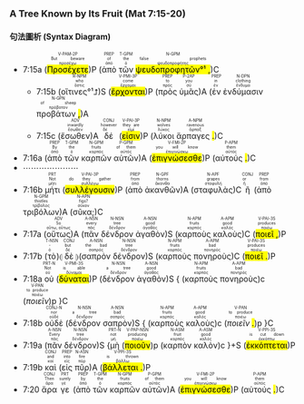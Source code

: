 ### A Tree Known by Its Fruit (Mat 7:15-20)


#### 句法圖析 (Syntax Diagram)

- 7:15a (<RUBY><ruby><ruby><mark class='verb'>Προσέχετε</mark><rt>προσέχω</rt></ruby><rt>But beware</rt></ruby><rt>V-PAM-2P</rt></RUBY>)P (<RUBY><ruby><ruby>ἀπὸ<rt>ἀπό</rt></ruby><rt>of</rt></ruby><rt>PREP</rt></RUBY> <RUBY><ruby><ruby>τῶν<rt>ὁ</rt></ruby><rt>the</rt></ruby><rt>T-GPM</rt></RUBY> <RUBY><ruby><ruby><mark>ψευδοπροφητῶν°¹</mark><mark class='punctuation'> ,</mark><rt>ψευδοπροφήτης</rt></ruby><rt>false prophets</rt></ruby><rt>N-GPM</rt></RUBY>)C
	- 7:15b (<RUBY><ruby><ruby>οἵτινες°¹⮥<rt>ὅστις</rt></ruby><rt>who</rt></ruby><rt>R-NPM</rt></RUBY>)S (<RUBY><ruby><ruby><mark class='verb'>ἔρχονται</mark><rt>ἔρχομαι</rt></ruby><rt>come</rt></ruby><rt>V-PMI-3P</rt></RUBY>)P (<RUBY><ruby><ruby>πρὸς<rt>πρός</rt></ruby><rt>to</rt></ruby><rt>PREP</rt></RUBY> <RUBY><ruby><ruby>ὑμᾶς<rt>σύ</rt></ruby><rt>you</rt></ruby><rt>P-2AP</rt></RUBY>)A (<RUBY><ruby><ruby>ἐν<rt>ἐν</rt></ruby><rt>in</rt></ruby><rt>PREP</rt></RUBY> <RUBY><ruby><ruby>ἐνδύμασιν<rt>ἔνδυμα</rt></ruby><rt>clothing</rt></ruby><rt>N-DPN</rt></RUBY> <RUBY><ruby><ruby>προβάτων <mark class='punctuation'>,</mark><rt>πρόβατον</rt></ruby><rt>of sheep</rt></ruby><rt>N-GPN</rt></RUBY>)A 
	- 7:15c (<RUBY><ruby><ruby>ἔσωθεν<rt>ἔσωθεν</rt></ruby><rt>inwardly</rt></ruby><rt>ADV</rt></RUBY>)A <RUBY><ruby><ruby>δέ<rt>δέ</rt></ruby><rt>however</rt></ruby><rt>CONJ</rt></RUBY> (<RUBY><ruby><ruby><mark class='verb'>εἰσιν</mark><rt>εἰμί</rt></ruby><rt>they are</rt></ruby><rt>V-PAI-3P</rt></RUBY>)P (<RUBY><ruby><ruby>λύκοι<rt>λύκος</rt></ruby><rt>wolves</rt></ruby><rt>N-NPM</rt></RUBY> <RUBY><ruby><ruby>ἅρπαγες <mark class='punctuation'>.</mark><rt>ἅρπαξ</rt></ruby><rt>ravenous</rt></ruby><rt>A-NPM</rt></RUBY>)C
- 7:16a (<RUBY><ruby><ruby>ἀπὸ<rt>ἀπό</rt></ruby><rt>By</rt></ruby><rt>PREP</rt></RUBY> <RUBY><ruby><ruby>τῶν<rt>ὁ</rt></ruby><rt>the</rt></ruby><rt>T-GPM</rt></RUBY> <RUBY><ruby><ruby>καρπῶν<rt>καρπός</rt></ruby><rt>fruits</rt></ruby><rt>N-GPM</rt></RUBY> <RUBY><ruby><ruby>αὐτῶν<rt>αὐτός</rt></ruby><rt>of them</rt></ruby><rt>P-GPM</rt></RUBY>)A (<RUBY><ruby><ruby><mark class='verb'>ἐπιγνώσεσθε</mark><rt>ἐπιγινώσκω</rt></ruby><rt>you will know</rt></ruby><rt>V-FMI-2P</rt></RUBY>)P (<RUBY><ruby><ruby>αὐτούς <mark class='punctuation'>.</mark><rt>αὐτός</rt></ruby><rt>them</rt></ruby><rt>P-APM</rt></RUBY>)C
- ⋯⋯⋯⋯⋯⋯⋯
- 7:16b <RUBY><ruby><ruby>μήτι<rt>μήτι</rt></ruby><rt>Not</rt></ruby><rt>PRT</rt></RUBY> (<RUBY><ruby><ruby><mark class='verb'>συλλέγουσιν</mark><rt>συλλέγω</rt></ruby><rt>do they gather</rt></ruby><rt>V-PAI-3P</rt></RUBY>)P (<RUBY><ruby><ruby>ἀπὸ<rt>ἀπό</rt></ruby><rt>from</rt></ruby><rt>PREP</rt></RUBY> <RUBY><ruby><ruby>ἀκανθῶν<rt>ἄκανθα</rt></ruby><rt>thorns</rt></ruby><rt>N-GPF</rt></RUBY>)A (<RUBY><ruby><ruby>σταφυλὰς<rt>σταφυλή</rt></ruby><rt>grapes</rt></ruby><rt>N-APF</rt></RUBY>)C <RUBY><ruby><ruby>ἢ<rt>ἤ</rt></ruby><rt>or</rt></ruby><rt>CONJ</rt></RUBY> (<RUBY><ruby><ruby>ἀπὸ<rt>ἀπό</rt></ruby><rt>from</rt></ruby><rt>PREP</rt></RUBY> <RUBY><ruby><ruby>τριβόλων<rt>τρίβολος</rt></ruby><rt>thistles</rt></ruby><rt>N-GPM</rt></RUBY>)A (<RUBY><ruby><ruby>σῦκα;<rt>σῦκον</rt></ruby><rt>figs?</rt></ruby><rt>N-APN</rt></RUBY>)C
- 7:17a (<RUBY><ruby><ruby>οὕτως<rt>οὕτω, οὕτως</rt></ruby><rt>So</rt></ruby><rt>ADV</rt></RUBY>)A (<RUBY><ruby><ruby>πᾶν<rt>πᾶς</rt></ruby><rt>every</rt></ruby><rt>A-NSN</rt></RUBY> <RUBY><ruby><ruby>δένδρον<rt>δένδρον</rt></ruby><rt>tree</rt></ruby><rt>N-NSN</rt></RUBY> <RUBY><ruby><ruby>ἀγαθὸν<rt>ἀγαθός</rt></ruby><rt>good</rt></ruby><rt>A-NSN</rt></RUBY>)S (<RUBY><ruby><ruby>καρποὺς<rt>καρπός</rt></ruby><rt>fruits</rt></ruby><rt>N-APM</rt></RUBY> <RUBY><ruby><ruby>καλοὺς<rt>καλός</rt></ruby><rt>good</rt></ruby><rt>A-APM</rt></RUBY>)C (<RUBY><ruby><ruby><mark class='verb'>ποιεῖ <mark class='punctuation'>,</mark></mark><rt>ποιέω</rt></ruby><rt>produces</rt></ruby><rt>V-PAI-3S</rt></RUBY>)P
- 7:17b (<RUBY><ruby><ruby>τὸ<rt>ὁ</rt></ruby><rt>-</rt></ruby><rt>T-NSN</rt></RUBY>)⦇ <RUBY><ruby><ruby>δὲ<rt>δέ</rt></ruby><rt>but</rt></ruby><rt>CONJ</rt></RUBY> ⦈(<RUBY><ruby><ruby>σαπρὸν<rt>σαπρός</rt></ruby><rt>the bad</rt></ruby><rt>A-NSN</rt></RUBY> <RUBY><ruby><ruby>δένδρον<rt>δένδρον</rt></ruby><rt>tree</rt></ruby><rt>N-NSN</rt></RUBY>)S (<RUBY><ruby><ruby>καρποὺς<rt>καρπός</rt></ruby><rt>fruits</rt></ruby><rt>N-APM</rt></RUBY> <RUBY><ruby><ruby>πονηροὺς<rt>πονηρός</rt></ruby><rt>bad</rt></ruby><rt>A-APM</rt></RUBY>)C (<RUBY><ruby><ruby><mark class='verb'>ποιεῖ <mark class='punctuation'>.</mark></mark><rt>ποιέω</rt></ruby><rt>produces</rt></ruby><rt>V-PAI-3S</rt></RUBY>)P
- 7:18a <RUBY><ruby><ruby>οὐ<rt>οὐ</rt></ruby><rt>Not</rt></ruby><rt>PRT-N</rt></RUBY> (<RUBY><ruby><ruby><mark class='verb'>δύναται</mark><rt>δύναμαι</rt></ruby><rt>is able</rt></ruby><rt>V-PMI-3S</rt></RUBY>)P (<RUBY><ruby><ruby>δένδρον<rt>δένδρον</rt></ruby><rt>a tree</rt></ruby><rt>N-NSN</rt></RUBY> <RUBY><ruby><ruby>ἀγαθὸν<rt>ἀγαθός</rt></ruby><rt>good</rt></ruby><rt>A-NSN</rt></RUBY>)S { (<RUBY><ruby><ruby>καρποὺς<rt>καρπός</rt></ruby><rt>fruits</rt></ruby><rt>N-APM</rt></RUBY> <RUBY><ruby><ruby>πονηροὺς<rt>πονηρός</rt></ruby><rt>bad</rt></ruby><rt>A-APM</rt></RUBY>)c (<RUBY><ruby><ruby><em>ποιεῖν</em><rt>ποιέω</rt></ruby><rt>to produce</rt></ruby><rt>V-PAN</rt></RUBY>)p }C
- 7:18b <RUBY><ruby><ruby>οὐδὲ<rt>οὐδέ</rt></ruby><rt>nor</rt></ruby><rt>CONJ-N</rt></RUBY> (<RUBY><ruby><ruby>δένδρον<rt>δένδρον</rt></ruby><rt>a tree</rt></ruby><rt>N-NSN</rt></RUBY> <RUBY><ruby><ruby>σαπρὸν<rt>σαπρός</rt></ruby><rt>bad</rt></ruby><rt>A-NSN</rt></RUBY>)S { (<RUBY><ruby><ruby>καρποὺς<rt>καρπός</rt></ruby><rt>fruits</rt></ruby><rt>N-APM</rt></RUBY> <RUBY><ruby><ruby>καλοὺς<rt>καλός</rt></ruby><rt>good</rt></ruby><rt>A-APM</rt></RUBY>)c (<RUBY><ruby><ruby><em>ποιεῖν <mark class='punctuation'>.</mark></em><rt>ποιέω</rt></ruby><rt>to produce</rt></ruby><rt>V-PAN</rt></RUBY>)p }C
- 7:19a (<RUBY><ruby><ruby>πᾶν<rt>πᾶς</rt></ruby><rt>Every</rt></ruby><rt>A-NSN</rt></RUBY> <RUBY><ruby><ruby>δένδρον<rt>δένδρον</rt></ruby><rt>tree</rt></ruby><rt>N-NSN</rt></RUBY>)S {<RUBY><ruby><ruby>μὴ<rt>μή</rt></ruby><rt>not</rt></ruby><rt>PRT-N</rt></RUBY> (<RUBY><ruby><ruby><mark class='ptc'>ποιοῦν</mark><rt>ποιέω</rt></ruby><rt>producing</rt></ruby><rt>V-PAP-NSN</rt></RUBY>)p (<RUBY><ruby><ruby>καρπὸν<rt>καρπός</rt></ruby><rt>fruit</rt></ruby><rt>N-ASM</rt></RUBY> <RUBY><ruby><ruby>καλὸν<rt>καλός</rt></ruby><rt>good</rt></ruby><rt>A-ASM</rt></RUBY>)c }+S (<RUBY><ruby><ruby><mark class='verb'>ἐκκόπτεται</mark><rt>ἐκκόπτω</rt></ruby><rt>is cut down</rt></ruby><rt>V-PPI-3S</rt></RUBY>)P
- 7:19b <RUBY><ruby><ruby>καὶ<rt>καί</rt></ruby><rt>and</rt></ruby><rt>CONJ</rt></RUBY> (<RUBY><ruby><ruby>εἰς<rt>εἰς</rt></ruby><rt>into</rt></ruby><rt>PREP</rt></RUBY> <RUBY><ruby><ruby>πῦρ<rt>πῦρ</rt></ruby><rt>fire</rt></ruby><rt>N-ASN</rt></RUBY>)A (<RUBY><ruby><ruby><mark class='verb'>βάλλεται <mark class='punctuation'>.</mark></mark><rt>βάλλω</rt></ruby><rt>is thrown</rt></ruby><rt>V-PPI-3S</rt></RUBY>)P
- 7:20 <RUBY><ruby><ruby>ἄρα<rt>ἄρα</rt></ruby><rt>Then</rt></ruby><rt>CONJ</rt></RUBY> <RUBY><ruby><ruby>γε<rt>γέ</rt></ruby><rt>surely</rt></ruby><rt>PRT</rt></RUBY> (<RUBY><ruby><ruby>ἀπὸ<rt>ἀπό</rt></ruby><rt>by</rt></ruby><rt>PREP</rt></RUBY> <RUBY><ruby><ruby>τῶν<rt>ὁ</rt></ruby><rt>the</rt></ruby><rt>T-GPM</rt></RUBY> <RUBY><ruby><ruby>καρπῶν<rt>καρπός</rt></ruby><rt>fruits</rt></ruby><rt>N-GPM</rt></RUBY> <RUBY><ruby><ruby>αὐτῶν<rt>αὐτός</rt></ruby><rt>of them</rt></ruby><rt>P-GPM</rt></RUBY>)A (<RUBY><ruby><ruby><mark class='verb'>ἐπιγνώσεσθε</mark><rt>ἐπιγινώσκω</rt></ruby><rt>you will know</rt></ruby><rt>V-FMI-2P</rt></RUBY>)P (<RUBY><ruby><ruby>αὐτούς <mark class='punctuation'>.</mark><rt>αὐτός</rt></ruby><rt>them</rt></ruby><rt>P-APM</rt></RUBY>)C

